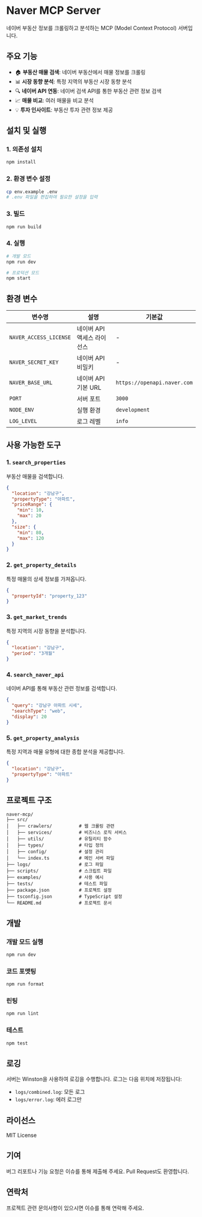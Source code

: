 # Naver MCP Server

네이버 부동산 정보를 크롤링하고 분석하는 MCP (Model Context Protocol) 서버입니다.

## 주요 기능

- 🏠 **부동산 매물 검색**: 네이버 부동산에서 매물 정보를 크롤링
- 📊 **시장 동향 분석**: 특정 지역의 부동산 시장 동향 분석
- 🔍 **네이버 API 연동**: 네이버 검색 API를 통한 부동산 관련 정보 검색
- 📈 **매물 비교**: 여러 매물을 비교 분석
- 💡 **투자 인사이트**: 부동산 투자 관련 정보 제공

## 설치 및 실행

### 1. 의존성 설치

```bash
npm install
```

### 2. 환경 변수 설정

```bash
cp env.example .env
# .env 파일을 편집하여 필요한 설정을 입력
```

### 3. 빌드

```bash
npm run build
```

### 4. 실행

```bash
# 개발 모드
npm run dev

# 프로덕션 모드
npm start
```

## 환경 변수

| 변수명 | 설명 | 기본값 |
|--------|------|--------|
| `NAVER_ACCESS_LICENSE` | 네이버 API 액세스 라이선스 | - |
| `NAVER_SECRET_KEY` | 네이버 API 비밀키 | - |
| `NAVER_BASE_URL` | 네이버 API 기본 URL | `https://openapi.naver.com` |
| `PORT` | 서버 포트 | `3000` |
| `NODE_ENV` | 실행 환경 | `development` |
| `LOG_LEVEL` | 로그 레벨 | `info` |

## 사용 가능한 도구

### 1. `search_properties`
부동산 매물을 검색합니다.

```json
{
  "location": "강남구",
  "propertyType": "아파트",
  "priceRange": {
    "min": 10,
    "max": 20
  },
  "size": {
    "min": 80,
    "max": 120
  }
}
```

### 2. `get_property_details`
특정 매물의 상세 정보를 가져옵니다.

```json
{
  "propertyId": "property_123"
}
```

### 3. `get_market_trends`
특정 지역의 시장 동향을 분석합니다.

```json
{
  "location": "강남구",
  "period": "3개월"
}
```

### 4. `search_naver_api`
네이버 API를 통해 부동산 관련 정보를 검색합니다.

```json
{
  "query": "강남구 아파트 시세",
  "searchType": "web",
  "display": 20
}
```

### 5. `get_property_analysis`
특정 지역과 매물 유형에 대한 종합 분석을 제공합니다.

```json
{
  "location": "강남구",
  "propertyType": "아파트"
}
```

## 프로젝트 구조

```
naver-mcp/
├── src/
│   ├── crawlers/          # 웹 크롤링 관련
│   ├── services/          # 비즈니스 로직 서비스
│   ├── utils/             # 유틸리티 함수
│   ├── types/             # 타입 정의
│   ├── config/            # 설정 관리
│   └── index.ts           # 메인 서버 파일
├── logs/                  # 로그 파일
├── scripts/               # 스크립트 파일
├── examples/              # 사용 예시
├── tests/                 # 테스트 파일
├── package.json           # 프로젝트 설정
├── tsconfig.json          # TypeScript 설정
└── README.md              # 프로젝트 문서
```

## 개발

### 개발 모드 실행

```bash
npm run dev
```

### 코드 포맷팅

```bash
npm run format
```

### 린팅

```bash
npm run lint
```

### 테스트

```bash
npm test
```

## 로깅

서버는 Winston을 사용하여 로깅을 수행합니다. 로그는 다음 위치에 저장됩니다:

- `logs/combined.log`: 모든 로그
- `logs/error.log`: 에러 로그만

## 라이선스

MIT License

## 기여

버그 리포트나 기능 요청은 이슈를 통해 제출해 주세요.
Pull Request도 환영합니다.

## 연락처

프로젝트 관련 문의사항이 있으시면 이슈를 통해 연락해 주세요.
